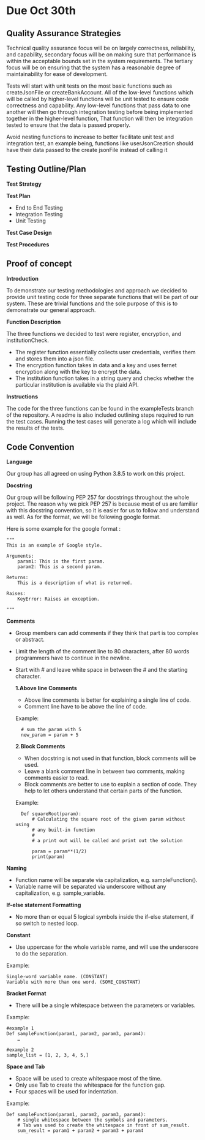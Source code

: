 # Due Oct 30th
## Quality Assurance Strategies
Technical quality assurance focus will be on largely correctness, reliability, and capability, secondary focus will be on making sure that performance is within the acceptable bounds set in the system requirements. The tertiary focus will be on ensuring that the system has a reasonable degree of maintainability for ease of development.

Tests will start with unit tests on the most basic functions such as createJsonFile or createBankAccount. All of the low-level functions which will be called by higher-level functions will be unit tested to ensure code correctness and capability. Any low-level functions that pass data to one another will then go through integration testing before being implemented together in the higher-level function, That function will then be integration tested to ensure that the data is passed properly.

Avoid nesting functions to increase to better facilitate unit test and integration test, an example being, functions like userJsonCreation should have their data passed to the create jsonFile instead of calling it 

## Testing Outline/Plan
**Test Strategy**

**Test Plan**
- End to End Testing
- Integration Testing
- Unit Testing

**Test Case Design**

**Test Procedures**


## Proof of concept
**Introduction**

To demonstrate our testing methodologies and approach we decided to provide unit testing code for three separate functions that will be part of our system. These are trivial functions and the sole purpose of this is to demonstrate our general approach. 

**Function Description**

The three functions we decided to test were register, encryption, and institutionCheck. 
- The register function essentially collects user credentials, verifies them and stores them into a json file.
- The encryption function takes in data and a key and uses fernet encryption along with the key to encrypt the data.
- The institution function takes in a string query and checks whether the particular institution is available via the plaid API.

**Instructions**

The code for the three functions can be found in the exampleTests branch of the repository. A readme is also included outlining steps required to run the test cases. Running the test cases will generate a log which will include the results of the tests.




## Code Convention
**Language**

Our group has all agreed on using Python 3.8.5 to work on this project. 

**Docstring**

Our group will be following PEP 257 for docstrings throughout the whole project. The reason why we pick PEP 257 is because most of us are familiar with this docstring convention, so it is easier for us to follow and understand as well. As for the format, we will be following google format.

Here is some example for the google format : 

    """
    This is an example of Google style.

    Arguments:
        param1: This is the first param.
        param2: This is a second param.

    Returns:
        This is a description of what is returned.

    Raises:
        KeyError: Raises an exception.

    """

**Comments**

- Group members can add comments if they think that part is too complex or abstract.
- Limit the length of the comment line to 80 characters, after 80 words programmers have to continue in the newline.
- Start with # and leave white space in between the # and the starting character.

    **1.Above line Comments**

    - Above line comments is better for explaining a single line of code.
    - Comment line have to be above the line of code.

    Example: 

        # sum the param with 5
        new_param = param + 5


    **2.Block Comments**

    - When docstring is not used in that function, block comments will be used.
    - Leave a blank comment line in between two comments, making comments easier to read.
    - Block comments are better to use to explain a section of code. They help to let others understand that certain parts of the 
      function.

    Example:
    
        Def squareRoot(param):
            # Calculating the square root of the given param without using
            # any built-in function
            #
            # a print out will be called and print out the solution
 
            param = param**(1/2)
            print(param)

**Naming**

- Function name will be separate via capitalization, e.g. sampleFunction().
- Variable name will be separated via underscore without any capitalization, e.g. sample_variable.

**If-else statement Formatting**

- No more than or equal 5 logical symbols inside the if-else statement, if so switch to nested loop.

**Constant**

- Use uppercase for the whole variable name, and will use the underscore to do the separation.

Example:

    Single-word variable name. (CONSTANT)
    Variable with more than one word. (SOME_CONSTANT)

**Bracket Format**

- There will be a single whitespace between the parameters or variables.

Example:

    #example 1
    Def sampleFunction(param1, param2, param3, param4):
        …

    #example 2
    sample_list = [1, 2, 3, 4, 5,]

**Space and Tab**

- Space will be used to create whitespace most of the time.
- Only use Tab to create the whitespace for the function gap.
- Four spaces will be used for indentation.

Example:

    Def sampleFunction(param1, param2, param3, param4):
        # single whitespace between the symbols and parameters.
        # Tab was used to create the whitespace in front of sum_result.
        sum_result = param1 + param2 + param3 + param4 